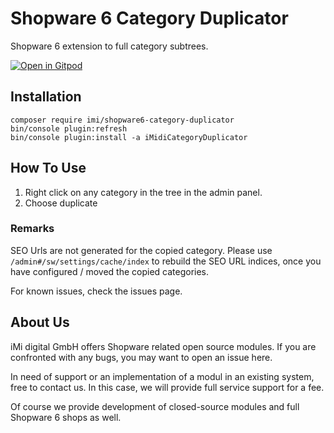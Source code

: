 # Shopware 6 Category Duplicator

Shopware 6 extension to full category subtrees.

[![Open in Gitpod](https://gitpod.io/button/open-in-gitpod.svg)](https://gitpod.io/#https://github.com/iMi-digital/shopware6-category-duplicator)

## Installation

```
composer require imi/shopware6-category-duplicator
bin/console plugin:refresh
bin/console plugin:install -a iMidiCategoryDuplicator
```

## How To Use

1. Right click on any category in the tree in the admin panel.
2. Choose duplicate

### Remarks

SEO Urls are not generated for the copied category. Please use `/admin#/sw/settings/cache/index` to rebuild the SEO URL indices, once you have configured / moved the copied categories.

For known issues, check the issues page.


## About Us

iMi digital GmbH offers Shopware related open source modules. If you are confronted with any bugs, you may want to open an issue here.

In need of support or an implementation of a modul in an existing system, free to contact us. In this case, we will provide full service support for a fee.

Of course we provide development of closed-source modules and full Shopware 6 shops as well.

